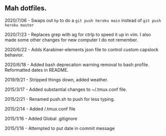 ## Mah dotfiles.

2020/7/06 - Swaps out `hp` to do a `git push heroku main` instead of `git push heroku master`

2020/7/23 - Replaces grep with ag for ctrlp to speed it up in vim. I also made some other changes for new computer I do not remember.

2020/6/22 - Adds Karabiner-elements json file to control custom capslock behavior.

2020/6/18 - Added bash deprecation warning removal to bash profile. Reformatted dates in README.

2019/9/21 - Stripped things down, added weather.

2015/3/17 - Added substantial changes to ~/.tmux.conf file.

2015/2/21 - Renamed push.sh to push for less typing.

2015/2/14 - Added /.tmux.conf file

2015/1/16 - Added Global .gitignore

2015/1/16 - Attempted to put date in commit message








